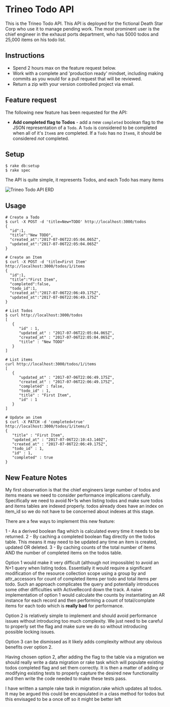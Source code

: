 Trineo Todo API
===============

This is the Trineo Todo API.  This API is deployed for the fictional Death
Star Corp who use it to manage pending work.  The most prominent user is
the chief engineer in the exhaust ports department, who has 5000 todos and
25,000 items on his todo list.

Instructions
------------
- Spend 2 hours max on the feature request below.
- Work with a complete and 'production ready' mindset, including making
  commits as you would for a pull request that will be reviewed.
- Return a zip with your version controlled project via email.

Feature request
---------------

The following new feature has been requested for the API:

- **Add completed flag to Todos** - add a new `completed` boolean flag to the
  JSON representation of a `Todo`.  A `Todo` is considered to be completed when
  all of it's `Item`s are completed.  If a `Todo` has no `Item`s, it should
  be considered *not* completed.

Setup
-----
```
$ rake db:setup
$ rake spec
```

The API is quite simple, it represents Todos, and each Todo has many items

![Trineo Todo API ERD](doc/erd.png)

Usage
-----

```
# Create a Todo
$ curl -X POST -d 'title=New+TODO' http://localhost:3000/todos
{
  "id":1,
  "title":"New TODO",
  "created_at":"2017-07-06T22:05:04.065Z",
  "updated_at":"2017-07-06T22:05:04.065Z"
}

# Create an Item
$ curl -X POST -d 'title=First Item' http://localhost:3000/todos/1/items
{
  "id":1,
  "title":"First Item",
  "completed":false,
  "todo_id":1,
  "created_at":"2017-07-06T22:06:49.175Z",
  "updated_at":"2017-07-06T22:06:49.175Z"
}

# List Todos
$ curl http://localhost:3000/todos
[
   {
      "id" : 1,
      "updated_at" : "2017-07-06T22:05:04.065Z",
      "created_at" : "2017-07-06T22:05:04.065Z",
      "title" : "New TODO"
   }
]

# List items
curl http://localhost:3000/todos/1/items
[
   {
      "updated_at" : "2017-07-06T22:06:49.175Z",
      "created_at" : "2017-07-06T22:06:49.175Z",
      "completed" : false,
      "todo_id" : 1,
      "title" : "First Item",
      "id" : 1
   }
]

# Update an item
$ curl -X PATCH -d 'completed=true' http://localhost:3000/todos/1/items/1
{
   "title" : "First Item",
   "updated_at" : "2017-07-06T22:10:43.140Z",
   "created_at" : "2017-07-06T22:06:49.175Z",
   "todo_id" : 1,
   "id" : 1,
   "completed" : true
}
```

New Feature Notes
-----------------

My first observation is that the chief engineers large number of todos and items means we need to consider performance implications carefully. Specifically we need to avoid N+1s when listing todos and make sure todos and items tables are indexed properly. todos already does have an index on item_id so we do not have to be concerned about indexes at this stage.

There are a few ways to implement this new feature:

1 - As a derived boolean flag which is calculated every time it needs to be returned.
2 - By caching a completed boolean flag directly on the todos table. This means it may need to be updated any time an item is created, updated OR deleted.
3 - By caching counts of the total number of items AND the number of completed items on the todos table.

Option 1 would make it very difficult (although not impossible) to avoid an N+1 query when listing todos. Essentially it would require a significant modification of the resource collection scope using a group by and attr_accessors for count of completed items per todo and total items per todo. Such an approach complicates the query and potentially introduces some other difficulties with ActiveRecord down the track. A naive implementation of option 1 would calculate the counts by instantiating an AR instance for each record and then performing a count of total/complate items for each todo which is **really bad** for performance.

Option 2 is relatively simple to implement and should avoid performance issues without introducing too much complexity. We just need to be careful to properly set the flag and make sure we do so without introducing possible locking issues.

Option 3 can be dismissed as it likely adds complexity without any obvious benefits over option 2.

Having chosen option 2, after adding the flag to the table via a migration we should really write a data migration or rake task which will populate existing todos completed flag and set them correctly. It is then a matter of adding or modifying existing tests to properly capture the desired new functionality and then write the code needed to make these tests pass.

I have written a sample rake task in migration.rake which updates all todos. It may be argued this could be encapsulated in a class method for todos but this envisaged to be a once off so it might be better left